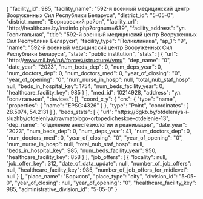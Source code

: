 {
    "facility_id": 985,
    "facility_name": "592-й военный медицинский центр Вооруженных Сил Республики Беларуси",
    "district_id": "5-05-0",
    "district_name": "Борисовский район",
    "facility_url": "http:\/\/healthcare.by\/instinfo.php?orgnum=639",
    "facility_address": "ул. Госпитальная",
    "title": "592-й военный медицинский центр Вооруженных Сил Республики Беларуси",
    "facility_type": "Поликлиника",
    "ap_1": "9",
    "name": "592-й военный медицинский центр Вооруженных Сил Республики Беларуси",
    "state": "public institution",
    "stats": [
        {
            "url": "http:\/\/www.mil.by\/ru\/forces\/structure\/vmu",
            "dep_name": "0",
            "date_year": "2023",
            "num_beds_dep": 0,
            "num_deps_year": 0,
            "num_doctors_dep": 0,
            "num_doctors_med": 0,
            "year_of_closing": "0",
            "year_of_opening": "0",
            "num_nurse_in_hosp": null,
            "total_nub_staf_hosp": null,
            "beds_in_hospital_key": 1754,
            "num_beds_facility_year": 0,
            "healthcare_facility_key": 985
        }
    ],
    "med_id": 10214928,
    "address": "ул. Госпитальная",
    "devices": [],
    "coord_x_y": {
        "crs": {
            "type": "name",
            "properties": {
                "name": "EPSG:4326"
            }
        },
        "type": "Point",
        "coordinates": [
            28.5074,
            54.2131
        ]
    },
    "beds_stats": [
        {
            "url": "https:\/\/6gkb.by\/otdeleniya-i-sluzhby\/otdeleniya\/travmatologo-ortopedicheskoe-otdelenie-13",
            "dep_name": "отделение анестезиологии и реанимации",
            "date_year": "2023",
            "num_beds_dep": 0,
            "num_deps_year": 41,
            "num_doctors_dep": 0,
            "num_doctors_med": 0,
            "year_of_closing": "0",
            "year_of_opening": "0",
            "num_nurse_in_hosp": null,
            "total_nub_staf_hosp": null,
            "beds_in_hospital_key": 985,
            "num_beds_facility_year": 950,
            "healthcare_facility_key": 858
        }
    ],
    "job_offers": [
        {
            "locality": null,
            "job_offer_key": 312,
            "date_of_data_update": null,
            "number_of_job_offers": null,
            "healthcare_facility_key": 985,
            "number_of_job_offers_for_midlevel": null
        }
    ],
    "place_name": "Борисов",
    "place_type": "city",
    "division_id": "5-05-0",
    "year_of_closing": null,
    "year_of_opening": "0",
    "healthcare_facility_key": 985,
    "administrative_division_id": "5-05-0"
}